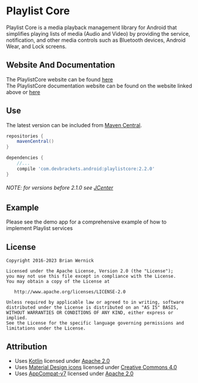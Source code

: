Playlist Core
============
Playlist Core is a media playback management library for Android that simplifies playing lists of
media (Audio and Video) by providing the service, notification, and other media controls such as
Bluetooth devices, Android Wear, and Lock screens.


Website And Documentation
-------
The PlaylistCore website can be found [here][Website]  
The PlaylistCore documentation website can be found on the website linked above or [here][Java Docs]


Use
-------
The latest version can be included from [Maven Central][Maven Central].

```gradle
repositories {
    mavenCentral()
}

dependencies {
    //...
    compile 'com.devbrackets.android:playlistcore:2.2.0'
}
```

###### NOTE: for versions before 2.1.0 see [JCenter][JCenter]

Example
-------
Please see the demo app for a comprehensive example of how to implement Playlist services


License
-------

    Copyright 2016-2023 Brian Wernick

    Licensed under the Apache License, Version 2.0 (the "License");
    you may not use this file except in compliance with the License.
    You may obtain a copy of the License at

       http://www.apache.org/licenses/LICENSE-2.0

    Unless required by applicable law or agreed to in writing, software
    distributed under the License is distributed on an "AS IS" BASIS,
    WITHOUT WARRANTIES OR CONDITIONS OF ANY KIND, either express or implied.
    See the License for the specific language governing permissions and
    limitations under the License.


Attribution
-----------
* Uses [Kotlin][Kotlin] licensed under [Apache 2.0][Apache 2.0]
* Uses [Material Design icons][Design Icons] licensed under [Creative Commons 4.0][CC 4.0]
* Uses [AppCompat-v7](http://developer.android.com/tools/support-library/features.html#v7-appcompat) licensed under [Apache 2.0][Apache 2.0]


 [Kotlin]: https://kotlinlang.org/
 [Design Icons]: https://github.com/google/material-design-icons
 [CC 4.0]: http://creativecommons.org/licenses/by/4.0/
 [JCenter]: https://bintray.com/brianwernick/maven/PlaylistCore/view#files
 [Maven Central]: https://s01.oss.sonatype.org/#nexus-search;quick~com.devbrackets.android.playlistcore
 [Website]: http://devbrackets.com/dev/libs/playlistcore.html
 [Java Docs]: http://devbrackets.com/dev/libs/docs/playlistcore/1.1.0/index.html
 [Apache 2.0]: https://opensource.org/licenses/Apache-2.0

